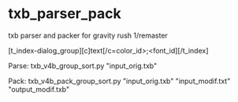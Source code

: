 # txb_parser_pack
txb parser and packer for gravity rush 1/remaster

[t_index-dialog_group][c]text[/c=color_id>;<font_id][/t_index]

Parse:
txb_v4b_group_sort.py "input_orig.txb"

Pack:
txb_v4b_pack_group_sort.py "input_orig.txb" "input_modif.txt" "output_modif.txb"
